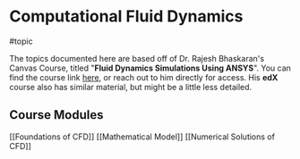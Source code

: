 # Computational Fluid Dynamics
#topic

The topics documented here are based off of Dr. Rajesh Bhaskaran's Canvas Course, titled "**Fluid Dynamics Simulations Using ANSYS**". You can find the course link [here](https://canvas.cornell.edu/courses/58256), or reach out to him directly for access. His **edX** course also has similar material, but might be a little less detailed.

## Course Modules
[[Foundations of CFD]]
[[Mathematical Model]]
[[Numerical Solutions of CFD]]





